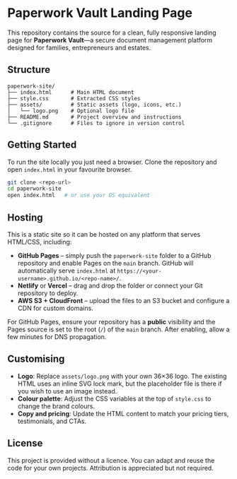 # Paperwork Vault Landing Page

This repository contains the source for a clean, fully responsive landing page for **Paperwork Vault**—a secure document management platform designed for families, entrepreneurs and estates.

## Structure

```
paperwork-site/
├── index.html      # Main HTML document
├── style.css       # Extracted CSS styles
├── assets/         # Static assets (logo, icons, etc.)
│   └── logo.png    # Optional logo file
├── README.md       # Project overview and instructions
└── .gitignore      # Files to ignore in version control
```

## Getting Started

To run the site locally you just need a browser. Clone the repository and open `index.html` in your favourite browser.

```bash
git clone <repo-url>
cd paperwork-site
open index.html   # or use your OS equivalent
```

## Hosting

This is a static site so it can be hosted on any platform that serves HTML/CSS, including:

- **GitHub Pages** – simply push the `paperwork-site` folder to a GitHub repository and enable Pages on the `main` branch. GitHub will automatically serve `index.html` at `https://<your-username>.github.io/<repo-name>/`.
- **Netlify** or **Vercel** – drag and drop the folder or connect your Git repository to deploy.
- **AWS S3 + CloudFront** – upload the files to an S3 bucket and configure a CDN for custom domains.

For GitHub Pages, ensure your repository has a **public** visibility and the Pages source is set to the root (`/`) of the `main` branch. After enabling, allow a few minutes for DNS propagation.

## Customising

- **Logo**: Replace `assets/logo.png` with your own 36×36 logo. The existing HTML uses an inline SVG lock mark, but the placeholder file is there if you wish to use an image instead.
- **Colour palette**: Adjust the CSS variables at the top of `style.css` to change the brand colours.
- **Copy and pricing**: Update the HTML content to match your pricing tiers, testimonials, and CTAs.

## License

This project is provided without a licence. You can adapt and reuse the code for your own projects. Attribution is appreciated but not required.
